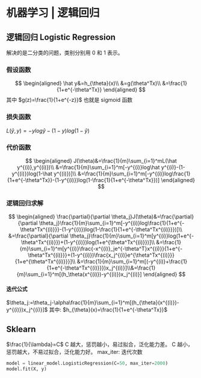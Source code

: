 # 机器学习 | 逻辑回归
## 逻辑回归 Logistic Regression
解决的是二分类的问题，类别分别用 0 和 1 表示。
### 假设函数
$$
\begin{aligned}
\hat y&=h_{\theta}(x)\\
&=g(\theta^Tx)\\
&=\frac{1}{1+e^{-\theta^Tx}}
\end{aligned}
$$
其中 $g(z)=\frac{1}{1+e^{-z}}$ 也就是 sigmoid 函数
### 损失函数
$L(\hat y,y)=-ylog\hat y-(1-y)log(1-\hat y)$
### 代价函数
$$
\begin{aligned}
J(\theta)&=\frac{1}{m}\sum_{i=1}^mL(\hat y^{(i)},y^{(i)})\\
&=\frac{1}{m}\sum_{i=1}^m[-y^{(i)}log\hat y^{(i)}-(1-y^{(i)})log(1-\hat y^{(i)})]\\
&=\frac{1}{m}\sum_{i=1}^m[-y^{(i)}log\frac{1}{1+e^{-\theta^Tx}}-(1-y^{(i)})log(1-\frac{1}{1+e^{-\theta^Tx}})]
\end{aligned}
$$
### 逻辑回归求解
$$
\begin{aligned}
\frac{\partial}{\partial \theta_j}J(\theta)&=\frac{\partial}{\partial \theta_j}\frac{1}{m}\sum_{i=1}^m[-y^{(i)}log\frac{1}{1+e^{-\theta^Tx^{(i)}}}-(1-y^{(i)})log(1-\frac{1}{1+e^{-\theta^Tx^{(i)}}})]\\
&=\frac{\partial}{\partial \theta_j}\frac{1}{m}\sum_{i=1}^m[y^{(i)}log(1+e^{-\theta^Tx^{(i)}})+(1-y^{(i)})log(1+e^{\theta^Tx^{(i)}})]\\
&=\frac{1}{m}\sum_{i=1}^m[y^{(i)}\frac{-x^{(i)}_je^{-\theta^T}x^{(i)}}{1+e^{-\theta^Tx^{(i)}}}+(1-y^{(i)})\frac{x_j^{(i)}e^{\theta^Tx^{(i)}}}{1+e^{\theta^Tx^{(i)}}}]\\
&=\frac{1}{m}\sum_{i=1}^m[(-y^{(i)}+\frac{1}{1+e^{-\theta^Tx^{(i)}}})x_j^{(i)}]\\&=\frac{1}{m}\sum_{i=1}^m[(h_\theta(x^{(i)})-y^{(i)})x_j^{(i)}]
\end{aligned}
$$
#### 迭代公式
$\theta_j:=\theta_j-\alpha\frac{1}{m}\sum_{i=1}^m[(h_{\theta}(x^{(i)})-y^{(i)})x_j^{(i)}]$
其中: $h_{\theta}(x)=\frac{1}{1+e^{-\theta^Tx}}$

## Sklearn
$\frac{1}{\lambda}=C$
C 越大，惩罚越小，易过拟合，泛化能力差。
C 越小，惩罚越大，不易过拟合，泛化能力好。
max_iter: 迭代次数
```python
model = linear_model.LogisticRegression(C=50, max_iter=2000)
model.fit(X, y)
```